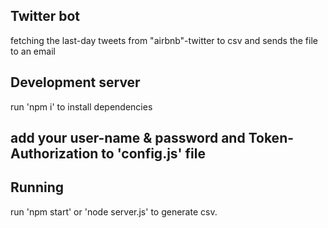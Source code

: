 
## Twitter bot

fetching the last-day tweets from "airbnb"-twitter to csv and sends the file to an email


## Development server
run 'npm i' to install dependencies

## add your user-name & password and Token-Authorization to 'config.js' file

## Running
run 'npm start' or 'node server.js' to generate csv.

